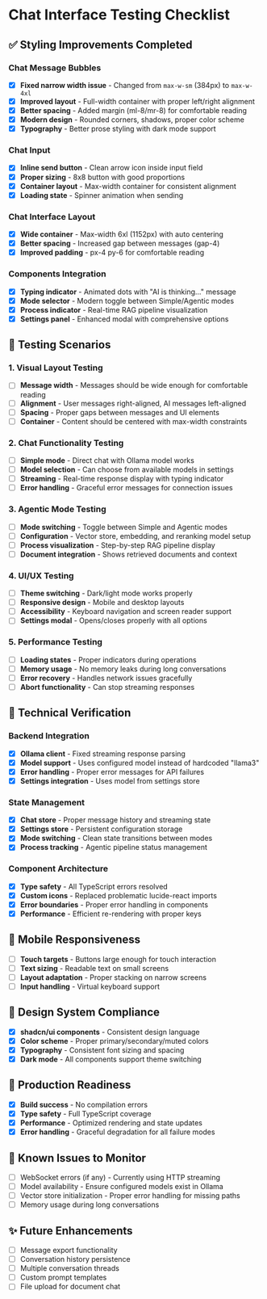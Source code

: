 # Chat Interface Testing Checklist

## ✅ Styling Improvements Completed

### Chat Message Bubbles

- [x] **Fixed narrow width issue** - Changed from `max-w-sm` (384px) to `max-w-4xl`
- [x] **Improved layout** - Full-width container with proper left/right alignment
- [x] **Better spacing** - Added margin (ml-8/mr-8) for comfortable reading
- [x] **Modern design** - Rounded corners, shadows, proper color scheme
- [x] **Typography** - Better prose styling with dark mode support

### Chat Input

- [x] **Inline send button** - Clean arrow icon inside input field
- [x] **Proper sizing** - 8x8 button with good proportions
- [x] **Container layout** - Max-width container for consistent alignment
- [x] **Loading state** - Spinner animation when sending

### Chat Interface Layout

- [x] **Wide container** - Max-width 6xl (1152px) with auto centering
- [x] **Better spacing** - Increased gap between messages (gap-4)
- [x] **Improved padding** - px-4 py-6 for comfortable reading

### Components Integration

- [x] **Typing indicator** - Animated dots with "AI is thinking..." message
- [x] **Mode selector** - Modern toggle between Simple/Agentic modes
- [x] **Process indicator** - Real-time RAG pipeline visualization
- [x] **Settings panel** - Enhanced modal with comprehensive options

## 🧪 Testing Scenarios

### 1. Visual Layout Testing

- [ ] **Message width** - Messages should be wide enough for comfortable reading
- [ ] **Alignment** - User messages right-aligned, AI messages left-aligned
- [ ] **Spacing** - Proper gaps between messages and UI elements
- [ ] **Container** - Content should be centered with max-width constraints

### 2. Chat Functionality Testing

- [ ] **Simple mode** - Direct chat with Ollama model works
- [ ] **Model selection** - Can choose from available models in settings
- [ ] **Streaming** - Real-time response display with typing indicator
- [ ] **Error handling** - Graceful error messages for connection issues

### 3. Agentic Mode Testing

- [ ] **Mode switching** - Toggle between Simple and Agentic modes
- [ ] **Configuration** - Vector store, embedding, and reranking model setup
- [ ] **Process visualization** - Step-by-step RAG pipeline display
- [ ] **Document integration** - Shows retrieved documents and context

### 4. UI/UX Testing

- [ ] **Theme switching** - Dark/light mode works properly
- [ ] **Responsive design** - Mobile and desktop layouts
- [ ] **Accessibility** - Keyboard navigation and screen reader support
- [ ] **Settings modal** - Opens/closes properly with all options

### 5. Performance Testing

- [ ] **Loading states** - Proper indicators during operations
- [ ] **Memory usage** - No memory leaks during long conversations
- [ ] **Error recovery** - Handles network issues gracefully
- [ ] **Abort functionality** - Can stop streaming responses

## 🔧 Technical Verification

### Backend Integration

- [x] **Ollama client** - Fixed streaming response parsing
- [x] **Model support** - Uses configured model instead of hardcoded "llama3"
- [x] **Error handling** - Proper error messages for API failures
- [x] **Settings integration** - Uses model from settings store

### State Management

- [x] **Chat store** - Proper message history and streaming state
- [x] **Settings store** - Persistent configuration storage
- [x] **Mode switching** - Clean state transitions between modes
- [x] **Process tracking** - Agentic pipeline status management

### Component Architecture

- [x] **Type safety** - All TypeScript errors resolved
- [x] **Custom icons** - Replaced problematic lucide-react imports
- [x] **Error boundaries** - Proper error handling in components
- [x] **Performance** - Efficient re-rendering with proper keys

## 📱 Mobile Responsiveness

- [ ] **Touch targets** - Buttons large enough for touch interaction
- [ ] **Text sizing** - Readable text on small screens
- [ ] **Layout adaptation** - Proper stacking on narrow screens
- [ ] **Input handling** - Virtual keyboard support

## 🎨 Design System Compliance

- [x] **shadcn/ui components** - Consistent design language
- [x] **Color scheme** - Proper primary/secondary/muted colors
- [x] **Typography** - Consistent font sizing and spacing
- [x] **Dark mode** - All components support theme switching

## 🚀 Production Readiness

- [x] **Build success** - No compilation errors
- [x] **Type safety** - Full TypeScript coverage
- [x] **Performance** - Optimized rendering and state updates
- [x] **Error handling** - Graceful degradation for all failure modes

## 📝 Known Issues to Monitor

- [ ] WebSocket errors (if any) - Currently using HTTP streaming
- [ ] Model availability - Ensure configured models exist in Ollama
- [ ] Vector store initialization - Proper error handling for missing paths
- [ ] Memory usage during long conversations

## ✨ Future Enhancements

- [ ] Message export functionality
- [ ] Conversation history persistence
- [ ] Multiple conversation threads
- [ ] Custom prompt templates
- [ ] File upload for document chat
